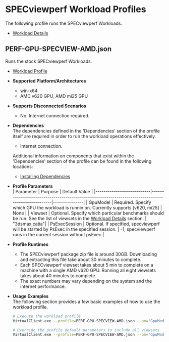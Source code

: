 # SPECviewperf Workload Profiles
The following profile runs the SPECviewperf Workloads.

* [Workload Details](./specview.md)  

## PERF-GPU-SPECVIEW-AMD.json
Runs the stock SPECviewperf Workloads.

* [Workload Profile](https://github.com/microsoft/VirtualClient/blob/main/src/VirtualClient/VirtualClient.Main/profiles/PERF-GPU-SPECVIEW-AMD.json) 

* **Supported Platform/Architectures**
  * win-x64
  * AMD v620 GPU, AMD mi25 GPU

* **Supports Disconnected Scenarios**  
  * No. Internet connection required.

* **Dependencies**  
  The dependencies defined in the 'Dependencies' section of the profile itself are required in order to run the workload operations effectively.
  * Internet connection.

  Additional information on components that exist within the 'Dependencies' section of the profile can be found in the following locations:
  * [Installing Dependencies](https://microsoft.github.io/VirtualClient/docs/category/dependencies/)

* **Profile Parameters**  
  | Parameter                 | Purpose                                                                                           | Default Value |
  |---------------------------|---------------------------------------------------------------------------------------------------|---------------|
  | GpuModel                  | Required. Specify which GPU the workload is runnin on. Currently supports [v620, mi25]            | None          |
  | Viewset                   | Optional. Specify which particular benchmarks should be run. See the list of viewsets in the [Workload Details](https://gwpg.spec.org/benchmarks/benchmark/specviewperf-2020-v3-0/) section.                                                                                                                        | "3dsmax,catia"|
  | PsExecSession             | Optional. If specified, specviewperf will be started by PsExec in the specified session.          | -1, specviewperf runs in the current session without psExec.|

* **Profile Runtimes**  
  * The SPECviewperf package zip file is around 30GB. Downloading and extracting this file take about 30 minutes to complete. 
  * Each SPECviewperf viewset takes about 5 min to complete on a machine with a single AMD v620 GPU. Running all eight viewsets takes about 40 minutes to complete.
  * The exact numbers may vary depending on the system and the internet performance. 

* **Usage Examples**  
  The following section provides a few basic examples of how to use the workload profile.

  ``` bash
  # Execute the workload profile
  VirtualClient.exe --profile=PERF-GPU-SPECVIEW-AMD.json --pm="GpuModel=v620" --system=Demo --packageStore="{BlobConnectionString|SAS Uri}"

  # Override the profile default parameters to include all viewsets
  VirtualClient.exe --profile=PERF-GPU-SPECVIEW-AMD.json --pm="GpuModel=v620,,,Viewset=3dsmax,catia,creo,energy,maya,medical,snx,sw" --system=Demo --packageStore="{BlobConnectionString|SAS Uri}"
  ```